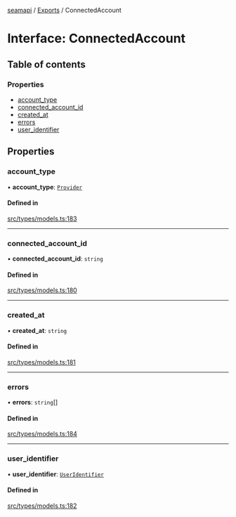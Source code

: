 [seamapi](../README.md) / [Exports](../modules.md) / ConnectedAccount

# Interface: ConnectedAccount

## Table of contents

### Properties

- [account\_type](ConnectedAccount.md#account_type)
- [connected\_account\_id](ConnectedAccount.md#connected_account_id)
- [created\_at](ConnectedAccount.md#created_at)
- [errors](ConnectedAccount.md#errors)
- [user\_identifier](ConnectedAccount.md#user_identifier)

## Properties

### account\_type

• **account\_type**: [`Provider`](../enums/Provider.md)

#### Defined in

[src/types/models.ts:183](https://github.com/seamapi/javascript/blob/main/src/types/models.ts#L183)

___

### connected\_account\_id

• **connected\_account\_id**: `string`

#### Defined in

[src/types/models.ts:180](https://github.com/seamapi/javascript/blob/main/src/types/models.ts#L180)

___

### created\_at

• **created\_at**: `string`

#### Defined in

[src/types/models.ts:181](https://github.com/seamapi/javascript/blob/main/src/types/models.ts#L181)

___

### errors

• **errors**: `string`[]

#### Defined in

[src/types/models.ts:184](https://github.com/seamapi/javascript/blob/main/src/types/models.ts#L184)

___

### user\_identifier

• **user\_identifier**: [`UserIdentifier`](UserIdentifier.md)

#### Defined in

[src/types/models.ts:182](https://github.com/seamapi/javascript/blob/main/src/types/models.ts#L182)
